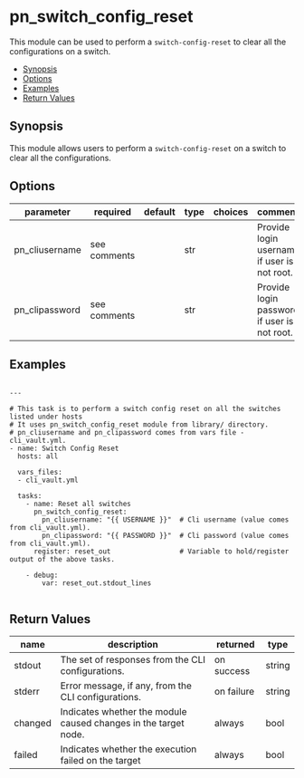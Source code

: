 # pn_switch_config_reset

  This module can be used to perform a `switch-config-reset` to clear all the configurations on a switch.

 - [Synopsis](#synopsis)
 - [Options](#options)
 - [Examples](#examples)
 - [Return Values](#return-values)

## Synopsis

  This module allows users to perform a `switch-config-reset` on a switch to clear all the configurations. 

## Options

| parameter        | required       | default       | type        | choices       | comments                                                   |
|------------------|----------------|---------------|-------------|---------------|------------------------------------------------------------|
| pn_cliusername   | see comments   |               | str         |               | Provide login username if user is not root.                |
| pn_clipassword   | see comments   |               | str         |               | Provide login password if user is not root.                |


## Examples

```

---

# This task is to perform a switch config reset on all the switches listed under hosts
# It uses pn_switch_config_reset module from library/ directory.
# pn_cliusername and pn_clipassword comes from vars file - cli_vault.yml.
- name: Switch Config Reset
  hosts: all

  vars_files:
  - cli_vault.yml

  tasks:
    - name: Reset all switches
      pn_switch_config_reset:
        pn_cliusername: "{{ USERNAME }}"  # Cli username (value comes from cli_vault.yml).
        pn_clipassword: "{{ PASSWORD }}"  # Cli password (value comes from cli_vault.yml).
      register: reset_out                 # Variable to hold/register output of the above tasks.

    - debug:
        var: reset_out.stdout_lines
  
```

## Return Values

| name | description | returned | type |
|--------|------------|----------|---------|
| stdout | The set of responses from the CLI configurations. | on success | string |
| stderr | Error message, if any, from the CLI configurations. | on failure | string |
| changed | Indicates whether the module caused changes in the target node.| always | bool |
| failed | Indicates whether the execution failed on the target | always | bool |
